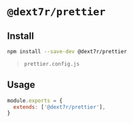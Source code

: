 # `@dext7r/prettier`

## Install

```bash
npm install --save-dev @dext7r/prettier
```

> `prettier.config.js`

## Usage

```prettier.config.js
module.exports = {
  extends: ['@dext7r/prettier'],
}
```
